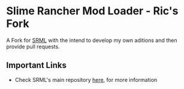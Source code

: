 # Slime Rancher Mod Loader - Ric's Fork #
A Fork for [SRML](https://github.com/veesusmikelheir/SRML) with the intend to develop my own aditions and then provide pull requests.

## Important Links
- Check SRML's main repository [here](https://github.com/veesusmikelheir/SRML), for more information
